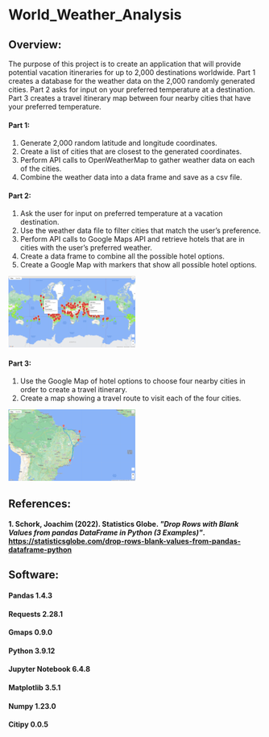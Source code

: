 # World_Weather_Analysis

## Overview:

The purpose of this project is to create an application that will provide potential vacation itineraries for up to 2,000 destinations worldwide. Part 1 creates a database for the weather data on the 2,000 randomly generated cities. Part 2 asks for input on your preferred temperature at a destination. Part 3 creates a travel itinerary map between four nearby cities that have your preferred temperature. 

#### Part 1:
1)	Generate 2,000 random latitude and longitude coordinates.
2)	Create a list of cities that are closest to the generated coordinates.
3)	Perform API calls to OpenWeatherMap to gather weather data on each of the cities.
4)	Combine the weather data into a data frame and save as a csv file.

#### Part 2:
1)	Ask the user for input on preferred temperature at a vacation destination.
2)	Use the weather data file to filter cities that match the user’s preference.
3)	Perform API calls to Google Maps API and retrieve hotels that are in cities with the user’s preferred weather.
4)	Create a data frame to combine all the possible hotel options.
5)	Create a Google Map with markers that show all possible hotel options.
<img src="https://github.com/eoweed/World_Weather_Analysis/blob/main/Images/WeatherPy_vacation_map.png" height=50%; width=50%;/> 

#### Part 3:
1)	Use the Google Map of hotel options to choose four nearby cities in order to create a travel itinerary.
2)	Create a map showing a travel route to visit each of the four cities.
<img src="https://github.com/eoweed/World_Weather_Analysis/blob/main/Images/WeatherPy_travel_map.png" height=50%; width=50%;/> 


## References:

#### 1. Schork, Joachim (2022). Statistics Globe. *"Drop Rows with Blank Values from pandas DataFrame in Python (3 Examples)"*. https://statisticsglobe.com/drop-rows-blank-values-from-pandas-dataframe-python

## Software:
#### Pandas 1.4.3
#### Requests 2.28.1
#### Gmaps 0.9.0
#### Python 3.9.12
#### Jupyter Notebook 6.4.8
#### Matplotlib 3.5.1
#### Numpy 1.23.0
#### Citipy 0.0.5